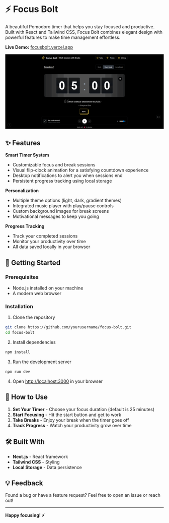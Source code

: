 # ⚡ Focus Bolt

A beautiful Pomodoro timer that helps you stay focused and productive. Built with React and Tailwind CSS, Focus Bolt combines elegant design with powerful features to make time management effortless.

**Live Demo:** [focusbolt.vercel.app](https://focusbolt.vercel.app/)

![Focus Bolt Demo](./public/og-image.png)

## ✨ Features

**Smart Timer System**
- Customizable focus and break sessions
- Visual flip-clock animation for a satisfying countdown experience
- Desktop notifications to alert you when sessions end
- Persistent progress tracking using local storage

**Personalization**
- Multiple theme options (light, dark, gradient themes)
- Integrated music player with play/pause controls
- Custom background images for break screens
- Motivational messages to keep you going

**Progress Tracking**
- Track your completed sessions
- Monitor your productivity over time
- All data saved locally in your browser

## 🚀 Getting Started

### Prerequisites
- Node.js installed on your machine
- A modern web browser

### Installation

1. Clone the repository
```bash
git clone https://github.com/yourusername/focus-bolt.git
cd focus-bolt
```

2. Install dependencies
```bash
npm install
```

3. Run the development server
```bash
npm run dev
```

4. Open [http://localhost:3000](http://localhost:3000) in your browser

## 🎯 How to Use

1. **Set Your Timer** - Choose your focus duration (default is 25 minutes)
2. **Start Focusing** - Hit the start button and get to work
3. **Take Breaks** - Enjoy your break when the timer goes off
4. **Track Progress** - Watch your productivity grow over time

## 🛠️ Built With

- **Next.js** - React framework
- **Tailwind CSS** - Styling
- **Local Storage** - Data persistence



## 💡 Feedback

Found a bug or have a feature request? Feel free to open an issue or reach out!

---

**Happy focusing! ⚡**

